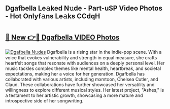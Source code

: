 ## Dgafbella Le𝚊ked N𝚞de - Part-uSP Video Photos - Hot Onlyf𝚊ns Le𝚊ks CCdqH

# <h2><a href="http://ac19240.deff.icu/?id=Dgafbella">🔗 New 👉🔴 Dgafbella VIDEO Photos</a></h2>

[![Dgafbella N𝚞des](https://i.imgur.com/rIISA9y.gif)](http://ac19240.deff.icu/?id=Dgafbella)
Dgafbella is a rising star in the indie-pop scene. With a voice that evokes vulnerability and strength in equal measure, she crafts heartfelt songs that resonate with audiences on a deeply personal level. Her music tackles complex themes like mental health, heartbreak, and societal expectations, making her a voice for her generation. Dgafbella has collaborated with various artists, including mxmtoon, Chelsea Cutler, and Claud. These collaborations have further showcased her versatility and willingness to explore different musical styles. Her latest project, "Ashes," is a testament to her artistic growth, showcasing a more mature and introspective side of her songwriting.
